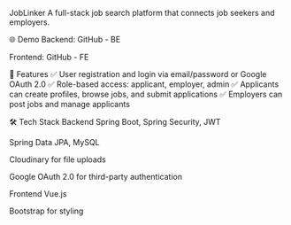JobLinker
A full-stack job search platform that connects job seekers and employers.

🌐 Demo
Backend: GitHub - BE

Frontend: GitHub - FE

🚀 Features
✅ User registration and login via email/password or Google OAuth 2.0
✅ Role-based access: applicant, employer, admin
✅ Applicants can create profiles, browse jobs, and submit applications
✅ Employers can post jobs and manage applicants

🛠️ Tech Stack
Backend
Spring Boot, Spring Security, JWT

Spring Data JPA, MySQL

Cloudinary for file uploads

Google OAuth 2.0 for third-party authentication

Frontend
Vue.js

Bootstrap for styling
